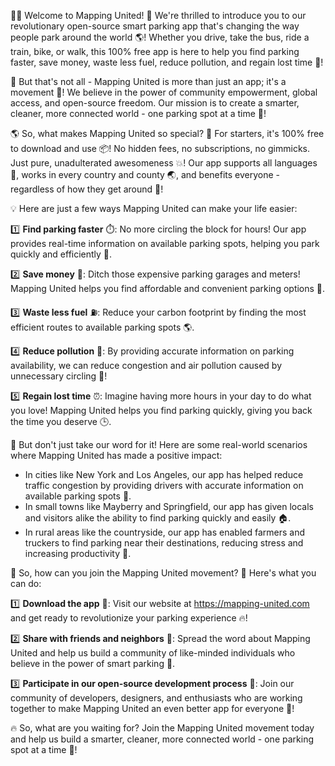 🚨💡 Welcome to Mapping United! 💫 We're thrilled to introduce you to our revolutionary open-source smart parking app that's changing the way people park around the world 🌎! Whether you drive, take the bus, ride a train, bike, or walk, this 100% free app is here to help you find parking faster, save money, waste less fuel, reduce pollution, and regain lost time 💪!

📍 But that's not all - Mapping United is more than just an app; it's a movement 🚀! We believe in the power of community empowerment, global access, and open-source freedom. Our mission is to create a smarter, cleaner, more connected world - one parking spot at a time 🔋!

🌎 So, what makes Mapping United so special? 🤔 For starters, it's 100% free to download and use 📦! No hidden fees, no subscriptions, no gimmicks. Just pure, unadulterated awesomeness 💥! Our app supports all languages 👥, works in every country and county 🌏, and benefits everyone - regardless of how they get around 🚌!

💡 Here are just a few ways Mapping United can make your life easier:

1️⃣ **Find parking faster** ⏱️: No more circling the block for hours! Our app provides real-time information on available parking spots, helping you park quickly and efficiently 💨.

2️⃣ **Save money** 💸: Ditch those expensive parking garages and meters! Mapping United helps you find affordable and convenient parking options 🏦.

3️⃣ **Waste less fuel** ⛽️: Reduce your carbon footprint by finding the most efficient routes to available parking spots 🌎.

4️⃣ **Reduce pollution** 🌿: By providing accurate information on parking availability, we can reduce congestion and air pollution caused by unnecessary circling 🔴!

5️⃣ **Regain lost time** ⏰: Imagine having more hours in your day to do what you love! Mapping United helps you find parking quickly, giving you back the time you deserve 🕒.

📍 But don't just take our word for it! Here are some real-world scenarios where Mapping United has made a positive impact:

* In cities like New York and Los Angeles, our app has helped reduce traffic congestion by providing drivers with accurate information on available parking spots 💪.
* In small towns like Mayberry and Springfield, our app has given locals and visitors alike the ability to find parking quickly and easily 🏠.
* In rural areas like the countryside, our app has enabled farmers and truckers to find parking near their destinations, reducing stress and increasing productivity 🌾.

💪 So, how can you join the Mapping United movement? 🎉 Here's what you can do:

1️⃣ **Download the app** 📲: Visit our website at https://mapping-united.com and get ready to revolutionize your parking experience 🔥!

2️⃣ **Share with friends and neighbors** 🤩: Spread the word about Mapping United and help us build a community of like-minded individuals who believe in the power of smart parking 💫.

3️⃣ **Participate in our open-source development process** 🚀: Join our community of developers, designers, and enthusiasts who are working together to make Mapping United an even better app for everyone 🌈!

🔥 So, what are you waiting for? Join the Mapping United movement today and help us build a smarter, cleaner, more connected world - one parking spot at a time 🔋!